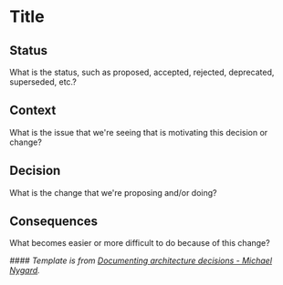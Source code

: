 # Title

## Status

What is the status, such as proposed, accepted, rejected, deprecated, superseded, etc.?

## Context

What is the issue that we're seeing that is motivating this decision or change?

## Decision

What is the change that we're proposing and/or doing?

## Consequences

What becomes easier or more difficult to do because of this change?

*#### Template is from [Documenting architecture decisions - Michael Nygard](http://thinkrelevance.com/blog/2011/11/15/documenting-architecture-decisions).* 